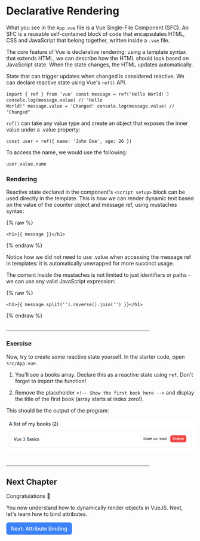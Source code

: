 # Declarative Rendering

What you see in the `App.vue` file is a Vue Single-File Component (SFC). An SFC is a reusable self-contained block of code that encapsulates HTML, CSS and JavaScript that belong together, written inside a `.vue` file.

The core feature of Vue is declarative rendering: using a template syntax that extends HTML, we can describe how the HTML should look based on JavaScript state. When the state changes, the HTML updates automatically.

State that can trigger updates when changed is considered reactive. We can declare reactive state using Vue's `ref()` API.

```vue
import { ref } from 'vue' const message = ref('Hello World!') console.log(message.value) // "Hello
World!" message.value = 'Changed' console.log(message.value) // "Changed"
```

`ref()` can take any value type and create an object that exposes the inner value under a .value property:

```vue
const user = ref({ name: 'John Doe', age: 26 })
```

To access the name, we would use the following:

```vue
user.value.name
```

### Rendering

Reactive state declared in the component's `<script setup>` block can be used directly in the template. This is how we can render dynamic text based on the value of the counter object and message ref, using mustaches syntax:

{% raw %}

```vue
<h1>{{ message }}</h1>
```

{% endraw %}

Notice how we did not need to use .value when accessing the message ref in templates: it is automatically unwrapped for more succinct usage.

The content inside the mustaches is not limited to just identifiers or paths - we can use any valid JavaScript expression:

{% raw %}

```vue
<h1>{{ message.split('').reverse().join('') }}</h1>
```

{% endraw %}

<hr style="max-width:24rem; margin-top:2rem"/>

### Exercise

Now, try to create some reactive state yourself. In the starter code, open `src/App.vue`.

1. You'll see a books array. Declare this as a reactive state using `ref`. Don't forget to import the function!

2. Remove the placeholder `<!-- Show the first book here -->` and display the title of the first book (array starts at index zero!).

This should be the output of the program:

![Output exercise 1](./assets/exercise-1.png)

<hr style="max-width:24rem; margin-top:2rem"/>

## Next Chapter

Congratulations 🎉

You now understand how to dynamically render objects in VueJS.
Next, let's learn how to bind attributes.

<a href="../3.attribute-binding" style="display: inline-flex; align-items: center; justify-content: center; padding: 6px 12px; background-color: #3b82f6; color: white; text-decoration: none; border-radius: 6px; font-weight: 500; font-size: 14px; line-height: 1.5; transition: all 0.2s ease; box-shadow: 0 1px 2px rgba(0,0,0,0.05);">
  Next: Attribute Binding
</a>
